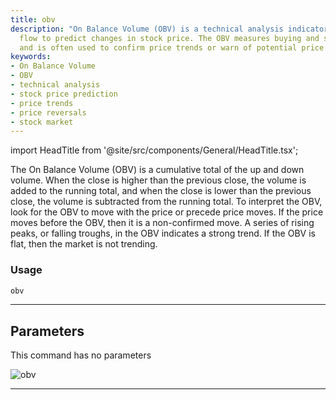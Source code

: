 ```yaml
---
title: obv
description: "On Balance Volume (OBV) is a technical analysis indicator that uses volume"
  flow to predict changes in stock price. The OBV measures buying and selling pressure
  and is often used to confirm price trends or warn of potential price reversals.
keywords:
- On Balance Volume
- OBV
- technical analysis
- stock price prediction
- price trends
- price reversals
- stock market
---
```


import HeadTitle from '@site/src/components/General/HeadTitle.tsx';

<HeadTitle title="forex/ta/obv - Reference | OpenBB Terminal Docs" />

The On Balance Volume (OBV) is a cumulative total of the up and down volume. When the close is higher than the previous close, the volume is added to the running total, and when the close is lower than the previous close, the volume is subtracted from the running total. To interpret the OBV, look for the OBV to move with the price or precede price moves. If the price moves before the OBV, then it is a non-confirmed move. A series of rising peaks, or falling troughs, in the OBV indicates a strong trend. If the OBV is flat, then the market is not trending.

### Usage

```python
obv
```

---

## Parameters

This command has no parameters


![obv](https://user-images.githubusercontent.com/46355364/154311359-edb78587-744f-4e2c-b247-8b9fbf09b01f.png)

---
